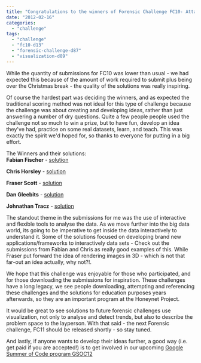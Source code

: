 ```yaml
---
title: "Congratulations to the winners of Forensic Challenge FC10- Attack Visualization !"
date: "2012-02-16"
categories: 
  - "challenge"
tags: 
  - "challenge"
  - "fc10-d13"
  - "forensic-challenge-d87"
  - "visualization-d89"
---
```


While the quantity of submissions for FC10 was lower than usual - we had expected this because of the amount of work required to submit plus being over the Christmas break - the quality of the solutions was really inspiring.  
  
Of course the hardest part was deciding the winners, and as expected the traditional scoring method was not ideal for this type of challenge because the challenge was about creating and developing ideas, rather than just answering a number of dry questions. Quite a few people people used the challenge not so much to win a prize, but to have fun, develop an idea they've had, practice on some real datasets, learn, and teach. This was exactly the spirit we'd hoped for, so thanks to everyone for putting in a big effort.  
  
The Winners and their solutions:  
**Fabian Fischer** - [solution](https://www3.honeynet.org/wp-content/uploads/attachments/Fabian_Fischer_-_Forensic_Challenge_2011_-_Challenge_10.pdf)  
  
**Chris Horsley** - [solution](https://www3.honeynet.org/wp-content/uploads/attachments/1327239365_hn_vis_chorsley.zip)  
  
**Fraser Scott** - [solution](https://www3.honeynet.org/wp-content/uploads/attachments/1327193551_logvis_Fraser_Scott.zip)  
  
**Dan Gleebits** - [solution](https://www3.honeynet.org/wp-content/uploads/attachments/1323998682_fc10HoneynetChallengeSubmissionDanGleebits.pdf)  
  
**Johnathan Tracz** - [solution](https://www3.honeynet.org/wp-content/uploads/attachments/1323732877_Forensic_Report_Johnathon_Tracz.zip)  
  
The standout theme in the submissions for me was the use of interactive and flexible tools to analyse the data. As we move further into the big data world, its going to be imperative to get inside the data interactively to understand it. Some of the solutions focused on developing brand new applications/frameworks to interactively data sets - Check out the submissions from Fabian and Chris as really good examples of this. While Fraser put forward the idea of rendering images in 3D - which is not that far-out an idea actually, why not?!.  
  
We hope that this challenge was enjoyable for those who participated, and for those downloading the submissions for inspiration. These challenges have a long legacy, we see people downloading, attempting and referencing these challenges and the solutions for education purposes years afterwards, so they are an important program at the Honeynet Project.  
  
It would be great to see solutions to future forensic challenges use visualization, not only to analyse and detect trends, but also to describe the problem space to the layperson. With that said - the next Forensic challenge, FC11 should be released shortly - so stay tuned.  
  
And lastly, if anyone wants to develop their ideas further, a good way (i.e. get paid if you are accepted!) is to get involved in our upcoming [Google Summer of Code program GSOC12](https://www.honeynet.org/gsoc2012)
